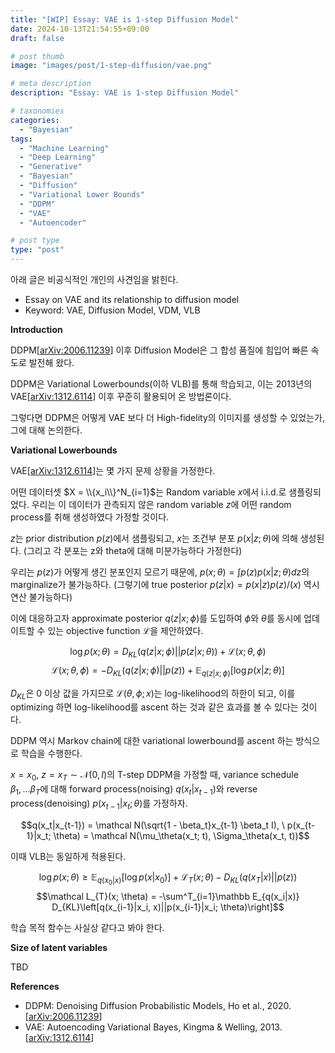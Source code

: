 ```yaml
---
title: "[WIP] Essay: VAE is 1-step Diffusion Model"
date: 2024-10-13T21:54:55+09:00
draft: false

# post thumb
image: "images/post/1-step-diffusion/vae.png"

# meta description
description: "Essay: VAE is 1-step Diffusion Model"

# taxonomies
categories:
  - "Bayesian"
tags:
  - "Machine Learning"
  - "Deep Learning"
  - "Generative"
  - "Bayesian"
  - "Diffusion"
  - "Variational Lower Bounds"
  - "DDPM"
  - "VAE"
  - "Autoencoder"

# post type
type: "post"
---
```


아래 글은 비공식적인 개인의 사견임을 밝힌다.

- Essay on VAE and its relationship to diffusion model
- Keyword: VAE, Diffusion Model, VDM, VLB

**Introduction**

DDPM[[arXiv:2006.11239](https://arxiv.org/abs/2006.11239)] 이후 Diffusion Model은 그 합성 품질에 힘입어 빠른 속도로 발전해 왔다. 

DDPM은 Variational Lowerbounds(이하 VLB)를 통해 학습되고, 이는 2013년의 VAE[[arXiv:1312.6114](https://arxiv.org/abs/1312.6114)] 이후 꾸준히 활용되어 온 방법론이다.

그렇다면 DDPM은 어떻게 VAE 보다 더 High-fidelity의 이미지를 생성할 수 있었는가, 그에 대해 논의한다.

**Variational Lowerbounds**

VAE[[arXiv:1312.6114](https://arxiv.org/abs/1312.6114)]는 몇 가지 문제 상황을 가정한다.

어떤 데이터셋 $X = \\{x_i\\}^N_{i=1}$는 Random variable $x$에서 i.i.d.로 샘플링되었다. 우리는 이 데이터가 관측되지 않은 random variable $z$에 어떤 random process를 취해 생성하였다 가정할 것이다.

$z$는 prior distribution $p(z)$에서 샘플링되고, $x$는 조건부 분포 $p(x|z;\theta)$에 의해 생성된다. (그리고 각 분포는 z와 theta에 대해 미분가능하다 가정한다)

우리는 $p(z)$가 어떻게 생긴 분포인지 모르기 때문에, $p(x; \theta) = \int p(z)p(x|z; \theta)dz$의 marginalize가 불가능하다. (그렇기에 true posterior $p(z|x) = p(x|z)p(z)/(x)$ 역시 연산 불가능하다)

이에 대응하고자 approximate posterior $q(z|x; \phi)$를 도입하여 $\phi$와 $\theta$를 동시에 업데이트할 수 있는 objective function $\mathcal L$을 제안하였다.

$$\log p(x;\theta) = D_{KL}(q(z|x;\phi) || p(z|x;\theta)) + \mathcal L(x; \theta, \phi)$$
$$\mathcal L(x; \theta, \phi) = -D_{KL}(q(z|x; \phi)||p(z)) + \mathbb E_{q(z|x; \phi)}\left[\log p(x|z; \theta)\right]$$

$D_{KL}$은 0 이상 값을 가지므로 $\mathcal L(\theta, \phi; x)$는 log-likelihood의 하한이 되고, 이를 optimizing 하면 log-likelihood를 ascent 하는 것과 같은 효과를 볼 수 있다는 것이다.

DDPM 역시 Markov chain에 대한 variational lowerbound를 ascent 하는 방식으로 학습을 수행한다.

$x = x_0,\ z = x_T \sim \mathcal N(0, I)$의 T-step DDPM을 가정할 때, variance schedule $\beta_1, ...\beta_T$에 대해 forward process(noising) $q(x_t|x_{t-1})$와 reverse process(denoising) $p(x_{t-1}|x_t; \theta)$를 가정하자.

$$q(x_t|x_{t-1}) = \mathcal N(\sqrt{1 - \beta_t}x_{t-1} \beta_t I), \ p(x_{t-1}|x_t; \theta) = \mathcal N(\mu_\theta(x_t; t), \Sigma_\theta(x_t, t))$$

이때 VLB는 동일하게 적용된다.

$$\log p(x; \theta) \ge \mathbb E_{q(x_0|x)}[\log p(x|x_0)] + \mathcal L_{T}(x; \theta) - D_{KL}(q(x_T|x)||p(z))$$
$$\mathcal L_{T}(x; \theta) = -\sum^T_{i=1}\mathbb E_{q(x_i|x)} D_{KL}\left[q(x_{i-1}|x_i, x)||p(x_{i-1}|x_i; \theta)\right]$$

학습 목적 함수는 사실상 같다고 봐야 한다.

**Size of latent variables**

TBD

**References**

- DDPM: Denoising Diffusion Probabilistic Models, Ho et al., 2020. [[arXiv:2006.11239](https://arxiv.org/abs/2006.11239)]
- VAE: Autoencoding Variational Bayes, Kingma & Welling, 2013. [[arXiv:1312.6114](https://arxiv.org/abs/1312.6114)]
